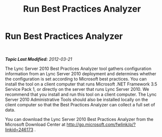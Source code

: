 ﻿---
title: Run Best Practices Analyzer
TOCTitle: Run Best Practices Analyzer
ms:assetid: 1392ef69-d4fe-45cc-9890-8e8d565df2ee
ms:mtpsurl: https://technet.microsoft.com/en-us/library/JJ204694(v=OCS.15)
ms:contentKeyID: 48183472
ms.date: 07/23/2014
mtps_version: v=OCS.15
---

<div data-xmlns="http://www.w3.org/1999/xhtml">

<div class="topic" data-xmlns="http://www.w3.org/1999/xhtml" data-msxsl="urn:schemas-microsoft-com:xslt" data-cs="http://msdn.microsoft.com/en-us/">

<div data-asp="http://msdn2.microsoft.com/asp">

# Run Best Practices Analyzer

</div>

<div id="mainSection">

<div id="mainBody">

<span> </span>

_**Topic Last Modified:** 2012-03-21_

The Lync Server 2010 Best Practices Analyzer tool gathers configuration information from an Lync Server 2010 deployment and determines whether the configuration is set according to Microsoft best practices. You can install the tool on a client computer that runs Microsoft .NET Framework 3.5 Service Pack 1, or directly on the server that runs Lync Server 2010. We recommend that you install and run this tool on a client computer. The Lync Server 2010 Administrative Tools should also be installed locally on the client computer so that the Best Practices Analyzer can collect a full set of data.

You can download the Lync Server 2010 Best Practices Analyzer from the Microsoft Download Center at <http://go.microsoft.com/fwlink/p/?linkid=246173> .

</div>

<span> </span>

</div>

</div>

</div>

